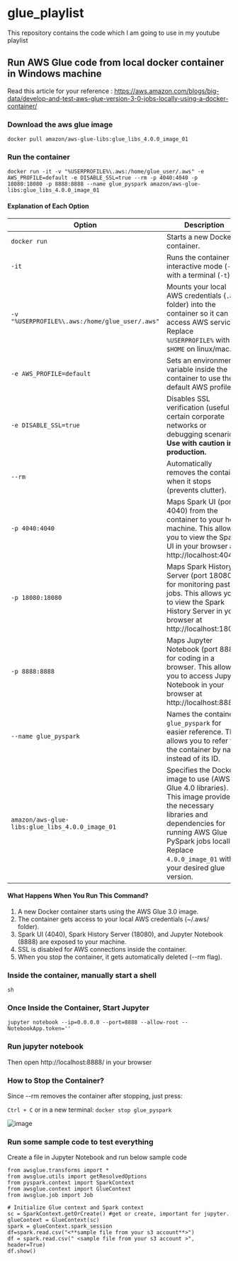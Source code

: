 # glue_playlist
This repository contains the code which I am going to use in my youtube playlist

## Run AWS Glue code from local docker container in Windows machine
Read this article for your reference :
https://aws.amazon.com/blogs/big-data/develop-and-test-aws-glue-version-3-0-jobs-locally-using-a-docker-container/

### Download the aws glue image
`docker pull amazon/aws-glue-libs:glue_libs_4.0.0_image_01`

### Run the container

`docker run -it -v "%USERPROFILE%\.aws:/home/glue_user/.aws" -e AWS_PROFILE=default -e DISABLE_SSL=true --rm -p 4040:4040 -p 18080:18080 -p 8888:8888 --name glue_pyspark amazon/aws-glue-libs:glue_libs_4.0.0_image_01`

#### Explanation of Each Option

| Option                      | Description                                                                                                                                                                                                                   |
|-----------------------------|-------------------------------------------------------------------------------------------------------------------------------------------------------------------------------------------------------------------------------|
| `docker run`                | Starts a new Docker container.                                                                                                                                                                                               |
| `-it`                        | Runs the container in interactive mode (`-i`) with a terminal (`-t`).                                                                                                                                                         |
| `-v "%USERPROFILE%\.aws:/home/glue_user/.aws"` | Mounts your local AWS credentials (`.aws` folder) into the container so it can access AWS services. Replace `%USERPROFILE%` with `$HOME` on linux/mac.                                                                                                            |
| `-e AWS_PROFILE=default`    | Sets an environment variable inside the container to use the default AWS profile.                                                                                                                                            |
| `-e DISABLE_SSL=true`       | Disables SSL verification (useful in certain corporate networks or debugging scenarios). **Use with caution in production.** |
| `--rm`                      | Automatically removes the container when it stops (prevents clutter).                                                                                                                                                        |
| `-p 4040:4040`              | Maps Spark UI (port 4040) from the container to your host machine. This allows you to view the Spark UI in your browser at http://localhost:4040                                                                        |
| `-p 18080:18080`            | Maps Spark History Server (port 18080) for monitoring past jobs. This allows you to view the Spark History Server in your browser at http://localhost:18080                                                             |
| `-p 8888:8888`              | Maps Jupyter Notebook (port 8888) for coding in a browser. This allows you to access Jupyter Notebook in your browser at http://localhost:8888                                                                            |
| `--name glue_pyspark`       | Names the container `glue_pyspark` for easier reference. This allows you to refer to the container by name instead of its ID.                                                                                                |
| `amazon/aws-glue-libs:glue_libs_4.0.0_image_01` | Specifies the Docker image to use (AWS Glue 4.0 libraries). This image provides the necessary libraries and dependencies for running AWS Glue PySpark jobs locally. Replace `4.0.0_image_01` with your desired glue version. |


#### What Happens When You Run This Command?
1. A new Docker container starts using the AWS Glue 3.0 image.
2. The container gets access to your local AWS credentials (~/.aws/ folder).
3. Spark UI (4040), Spark History Server (18080), and Jupyter Notebook (8888) are exposed to your machine.
4. SSL is disabled for AWS connections inside the container.
5. When you stop the container, it gets automatically deleted (--rm flag).


### Inside the container, manually start a shell

`sh`

### Once Inside the Container, Start Jupyter

`jupyter notebook --ip=0.0.0.0 --port=8888 --allow-root --NotebookApp.token=''`

### Run jupyter notebook
Then open http://localhost:8888/ in your browser

### How to Stop the Container?
Since --rm removes the container after stopping, just press:

`Ctrl + C`
or in a new terminal:
`docker stop glue_pyspark`


![image](https://github.com/user-attachments/assets/4c565212-1917-43ae-b00b-944527b986d3)

### Run some sample code to test everything

Create a file in Jupyter Notebook and run below sample code

```import sys
from awsglue.transforms import *
from awsglue.utils import getResolvedOptions
from pyspark.context import SparkContext
from awsglue.context import GlueContext
from awsglue.job import Job

# Initialize Glue context and Spark context
sc = SparkContext.getOrCreate() #get or create, important for jupyter.
glueContext = GlueContext(sc)
spark = glueContext.spark_session
df=spark.read.csv("<**sample file from your s3 account**>")
df = spark.read.csv(" <sample file from your s3 account >", header=True)
df.show()

